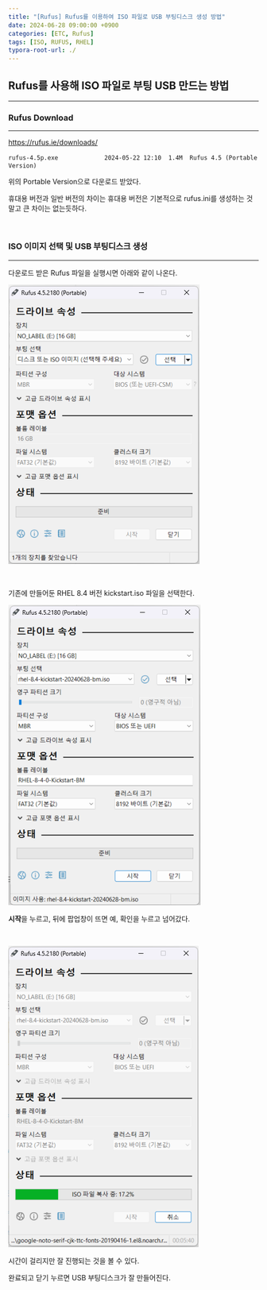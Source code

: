 ```yaml
---
title: "[Rufus] Rufus를 이용하여 ISO 파일로 USB 부팅디스크 생성 방법"
date: 2024-06-28 09:00:00 +0900
categories: [ETC, Rufus]
tags: [ISO, RUFUS, RHEL]
typora-root-url: ./
---
```




## **Rufus를 사용해 ISO 파일로 부팅 USB 만드는 방법**

---



### **Rufus Download**

---

<https://rufus.ie/downloads/>

```
rufus-4.5p.exe             2024-05-22 12:10  1.4M  Rufus 4.5 (Portable Version)
```

위의 Portable Version으로 다운로드 받았다.

휴대용 버전과 일반 버전의 차이는 휴대용 버전은 기본적으로 rufus.ini를 생성하는 것 말고 큰 차이는 없는듯하다.

<br/>

### **ISO 이미지 선택 및 USB 부팅디스크 생성**

---

다운로드 받은 Rufus 파일을 실행시면 아래와 같이 나온다.

![image-20240628102601201](/../assets/img/posts/2024-06-28-iso-usb/image-20240628102601201.png) 



<br/>

기존에 만들어둔 RHEL 8.4 버전 kickstart.iso 파일을 선택한다.

![image-20240628103614536](/../assets/img/posts/2024-06-28-iso-usb/image-20240628103614536.png)





**시작**을 누르고, 뒤에 팝업창이 뜨면 예, 확인을  누르고 넘어갔다.

<br/>

![image-20240628104030316](/../assets/img/posts/2024-06-28-iso-usb/image-20240628104030316.png)

시간이 걸리지만 잘 진행되는 것을 볼 수 있다.

완료되고 닫기 누르면 USB 부팅디스크가 잘 만들어진다.